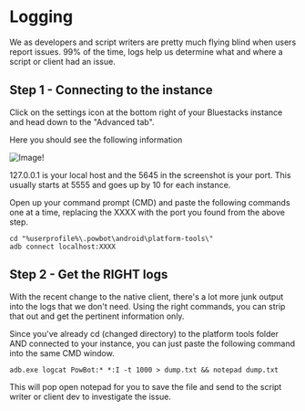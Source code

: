 # Logging

We as developers and script writers are pretty much flying blind when users report issues. 99% of the time, logs help us determine what and where a script or client had an issue.

## Step 1 - Connecting to the instance

Click on the settings icon at the bottom right of your Bluestacks instance and head down to the "Advanced tab".

Here you should see the following information

![Image!](https://i.imgur.com/fU7i672.jpg)

127.0.0.1 is your local host and the 5645 in the screenshot is your port. This usually starts at 5555 and goes up by 10 for each instance.

Open up your command prompt (CMD) and paste the following commands one at a time, replacing the XXXX with the port you found from the above step.

```
cd "%userprofile%\.powbot\android\platform-tools\"
adb connect localhost:XXXX
```

## Step 2 - Get the RIGHT logs

With the recent change to the native client, there's a lot more junk output into the logs that we don't need. 
Using the right commands, you can strip that out and get the pertinent information only.

Since you've already cd (changed directory) to the platform tools folder AND connected to your instance, you can just paste the following command into the same CMD window.

```
adb.exe logcat PowBot:* *:I -t 1000 > dump.txt && notepad dump.txt
```

This will pop open notepad for you to save the file and send to the script writer or client dev to investigate the issue.